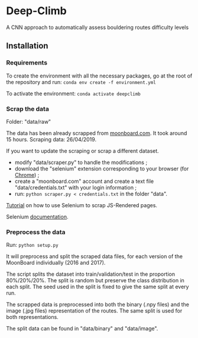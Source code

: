 # Deep-Climb
A CNN approach to automatically assess bouldering routes difficulty levels

## Installation

### Requirements
To create the environment with all the necessary packages, go at the root of the repository and run:
`conda env create -f environment.yml`

To activate the environment: 
`conda activate deepclimb`

### Scrap the data
Folder: "data/raw"

The data has been already scrapped from [moonboard.com](https://www.moonboard.com/Problems/Index). It took around 15 hours.
Scraping data: 26/04/2019.

If you want to update the scraping or scrap a different dataset.
- modify "data/scraper.py" to handle the modifications ;
- download the "selenium" extension corresponding to your browser (for [Chrome](https://sites.google.com/a/chromium.org/chromedriver/downloads)) ;
- create a "moonboard.com" account and create a text file "data/credentials.txt" with your login information ;
- run: `python scraper.py < credentials.txt` in the folder "data".

[Tutorial](https://stanford.edu/~mgorkove/cgi-bin/rpython_tutorials/Scraping_a_Webpage_Rendered_by_Javascript_Using_Python.php) on how to use Selenium to scrap JS-Rendered pages.

Selenium [documentation](https://selenium-python.readthedocs.io/locating-elements.html).

### Preprocess the data

Run: `python setup.py`

It will preprocess and split the scraped data files, for each version of the MoonBoard individually (2016 and 2017).

The script splits the dataset into train/validation/test in the proportion 80%/20%/20%.
The split is random but preserve the class distribution in each split.
The seed used in the split is fixed to give the same split at every run.  

The scrapped data is preprocessed into both the binary (.npy files) and the image (.jpg files) representation of the routes.
The same split is used for both representations.

The split data can be found in "data/binary" and "data/image".